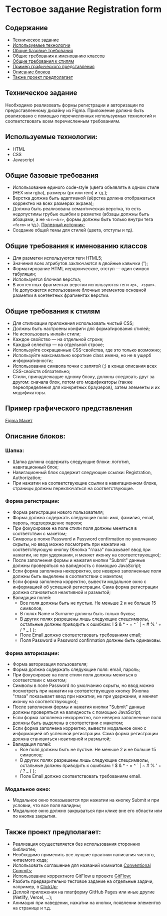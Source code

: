 # Tестовое задание Registration form

## Содержание

- [Техническое задание](#Техническое-задание)
- [Используемые технологии](#Используемые-технологии)
- [Общие базовые требования](#Общие-базовые-требования)
- [Общие требования к именованию классов](#Общие-требования-к-именованию-классов)
- [Общие требования к стилям](#Общие-требования-к-стилям)
- [Пример графического представления](#Пример-графического-представления)
- [Описание блоков](#Описание-блоков)
- [Также проект предполагает](#Также-проект-предполагает)

## Техническое задание

Необходимо реализовать формы регистрации и авторизации по предоставленному дизайну из Figma. Приложение должно быть реализовано с помощью перечисленных используемых технологий и соответствовать всем перечисленным требованиям.

## Используемые технологии:

- HTML
- CSS
- Javascript

## Общие базовые требования

- Использование единого code-style (цвета объявлять в одном стиле (HEX или rgba), размеры (px или rem) и тд.);
- Верстка должна быть адаптивной (вёрстка должна отображаться корректно на всех размерах экрана);
- Должна быть реализована семантическая верстка, то есть недопустимы грубые ошибки в разметке (абзацы должны быть абзацами, а не `<br><br>`, формы должны быть только внутри тега `<form>` и тд.). [Полезный источник](https://htmlacademy.ru/blog/html/semantics);
- Создание общей темы для стилей (цвета, отступы и тд).

## Общие требования к именованию классов

- Для разметки используются теги HTML5;
- Значения всех атрибутов заключаются в двойные кавычки (");
- Форматирование HTML иерархическое, отступ — один символ табуляции;
- Используется блочная верстка;
- В контентных фрагментах верстки используются теги `<p>, <span>`. Не допускается использование блочных элементов основной разметки в контентных фрагментах верстки.

## Общие требования к стилям

- Для стилизации приложения использовать чистый CSS;
- Должны быть настроены конфиги для форматирования стилей;
- Не использовать инлайн стили;
- Каждое свойство — на отдельной строке;
- Каждый селектор — на отдельной строке;
- Используйте сокращенные CSS-свойства, где это только возможно;
- Используйте максимально короткие class имена, но не в ущерб информативности;
- Использование символа точки с запятой (;) в конце описания всех CSS-свойств обязательно;
- Стили, принадлежащие одному блоку, должны следовать друг за другом: сначала блок, потом его модификаторы (также переопределения для конкретных браузеров), затем элементы и их модификаторы.

## Пример графического представления

[Figma Макет](<https://www.figma.com/design/kT0GkaVHNU0HUrhweVGQsN/Modsen-JS-Task-(Registration-form)?node-id=0-1&t=16b6ktXsdEoTEYtf-1>)

## Описание блоков:

### Шапка:

- Шапка должна содержать следующие блоки: логотип, навигационный блок;
- Навигационный блок содержит следующие ссылки: Registration, Authorization;
- При нажатии на соответствующие ссылки в навигационном блоке, страницы должны переключаться на соответствующие.

### Форма регистрации:

- Форма регистрации нового пользователя;
- Форма должна содержать следующие поля: имя, фамилия, email, пароль, подтверждение пароля;
- При фокусировке на поле стили поля должны меняться в соответствии с макетом;
- Символы в полях Password и Password confirmation по умолчанию скрыты, но ввод можно посмотреть при нажатии на соответствующую кнопку (Кнопка "глаза" показывает ввод при нажатии, не при удержании, и меняет иконку на соответствующую);
- После заполнения формы и нажатия кнопки "Submit" данные должны проверяться на валидность с помощью JavaScript;
- Если форма заполнена некорректно, все неверно заполненные поля должны быть выделены в соответствии с макетом;
- Если форма заполнена корректно, вывести модальное окно с информацией об успешной регистрации. Сама форма регистрации должна становиться неактивной и размытой;
- Валидация полей:
  - Все поля должны быть не пустые. Не меньше 2 и не больше 15 символов;
  - В полях Name и Surname должны быть только буквы;
  - В других полях разрешены лишь следующие спецсимволы, остальные должны приводить к ошибкам: ! \$ & \* - = ^ ` | ~ # % ' + / ? \_ { };
  - Поле Email должно соответствовать требованиям email;
  - Поля Password и Password confirmation должны быть одинаковы.

### Форма авторизации:

- Форма авторизация пользователя;
- Форма должна содержать следующие поля: email, пароль;
- При фокусировке на поле стили поля должны меняться в соответствии с макетом;
- Символы в поле Password по умолчанию скрыты, но ввод можно посмотреть при нажатии на соответствующую кнопку (Кнопка "глаза" показывает ввод при нажатии, не при удержании, и меняет иконку на соответствующую);
- После заполнения формы и нажатия кнопки "Submit" данные должны проверяться на валидность с помощью JavaScript;
- Если форма заполнена некорректно, все неверно заполненные поля должны быть выделены в соответствии с макетом;
- Если форма заполнена корректно, вывести модальное окно с информацией об успешной регистрации. Сама форма регистрации должна становиться неактивной и размытой;
- Валидация полей:
  - Все поля должны быть не пустые. Не меньше 2 и не больше 15 символов;
  - В других полях разрешены лишь следующие спецсимволы, остальные должны приводить к ошибкам: ! \$ & \* - = ^ ` | ~ # % ' + / ? \_ { };
  - Поле Email должно соответствовать требованиям email.

### Модальное окно:

- Модальное окно показывается при нажатии на кнопку Submit и при условии, что все поля валидны;
- Модальное окно должно закрываться при клике вне его области или по кнопке закрытия.

## Также проект предполагает:

- Реализация осуществляется без использования сторонних библиотек;
- Необходимо применить все лучшие практики написания чистого, читаемого кода;
- Использовать соглашение для названий коммитов [Conventional Commits](https://www.conventionalcommits.org/ru/v1.0.0/);
- Использование корректного GitFlow в проекте [GitFlow](https://www.atlassian.com/ru/git/tutorials/comparing-workflows/gitflow-workflow);
- Разбить предварительно тестовое задание на отдельные задачи, например, в [ClickUp](https://app.clickup.com/);
- Деплой приложения на платформу GitHub Pages или иные другие (Netlify, Vercel, ...);
- Анимация при наведении, нажатии на кнопки, появлении элементов на странице и т.д.
